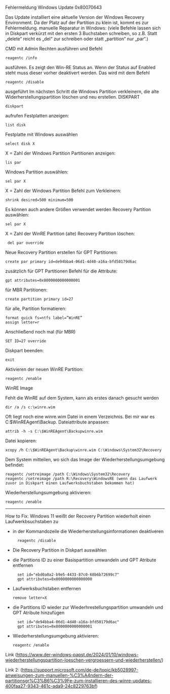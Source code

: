 

Fehlermeldung Windows Update 0x80070643

Das Update installiert eine aktuelle Version der Windows Recovery Environment. Da der Platz auf der Partition zu klein ist, kommt es zur Fehlermeldung.
manuelle Reparatur in Windows: (viele Befehle lassen sich in Diskpart verkürzt mit den ersten 3 Buchstaben schreiben, so z.B. Statt „delete“ reicht es „del“ zur schreiben oder statt „partition“ nur „par“.)

CMD mit Admin Rechten ausführen und Befehl

    reagentc /info

ausführen. Es zeigt den Win-RE Status an. Wenn der Status auf Enabled steht muss dieser vorher deaktivert werden. Das wird mit dem Befehl

    reagentc /disable

ausgeführt
Im nächsten Schritt die Windows Partition verkleinern, die alte Widerherstellungspartition löschen und neu erstellen.
DISKPART

    diskpart

aufrufen
Festplatten anzeigen:

    list disk

Festplatte mit Windows auswählen

    select disk X

X = Zahl der Windows Partition
Partitionen anzeigen:

    lis par

Windows Partition auswählen:

    sel par X

X = Zahl der Windows Partition
Befehl zum Verkleinern:

    shrink desired=500 minimum=500

Es können auch andere Größen verwendet werden
Recovery Partition auswählen:

    sel par X

 X = Zahl der WinRE Partition
 (alte) Recovery Partition löschen:

     del par override

Neue Recovery Partition erstellen
für GPT Partitionen:

    create par primary id=de94bba4-06d1-4d40-a16a-bfd50179d6ac

zusätzlich für GPT Partitionen Befehl für die Attribute:

    gpt attributes=0x8000000000000001

für MBR Partitionen:

    create partition primary id=27

für alle, Partition formatieren:

    format quick fs=ntfs label=”WinRE”
    assign letter=r

Anschließend noch mal (für MBR)

    SET ID=27 override

Diskpart beenden:

    exit

Aktivieren der neuen WinRE Partition:

    reagentc /enable

WinRE Image

Fehlt die WinRE auf dem System, kann als erstes danach gesucht werden

    dir /a /s c:\winre.wim

Oft liegt noch eine winre.wim Datei in einem Verzeichnis. Bei mir war es C:\$WinREAgent\Backup.
Dateiattribute anpassen:

    attrib -h -s C:\$WinREAgent\Backupwinre.wim

Datei kopieren:

    xcopy /h C:\$WinREAgent\Backup\winre.wim C:\Windows\System32\Recovery

Dem System mitteilen, wo sich das Image der Wiederherstellungsumgebung befindet:

    reagentc /setreimage /path C:\Windows\System32\Recovery
    reagentc /setreimage /path R:\Recovery\WindowsRE (wenn das Laufwerk zuvor in Diskpart einen Laufwerksbuchstaben bekommen hat)

Wiederherstellungsumgebung aktivieren:

    reagentc /enable

---
How to Fix: Windows 11 weißt der Recovery Partition wiederholt einen Laufwerkbsuchstaben zu
- in der Kommandozeile die Wiederherstellungsinformationen deaktiveren

        reagentc /disable
      
- Die Recovery Partition in Diskpart auswählen
- die Partitions ID zu einer Basispartition umwandeln und GPT Atribute entfernen

        set id="ebd0a0a2-b9e5-4433-87c0-68b6b72699c7"
        gpt attributes=0x0000000000000000

- Laufwerksbuchstaben entfernen

      remove letter=X
- die Partitions ID wieder zur Wiederhrestellungspartition umwandeln und GPT Atribute hinzufügen

        set id="de94bba4-06d1-4d40-a16a-bfd50179d6ac"
        gpt attributes=0x8000000000000001
- Wiederherstellungsumgebung aktivieren:

      reagentc /enable



Link (https://www.der-windows-papst.de/2024/01/10/windows-wiederherstellungspartition-loeschen-vergroessern-und-wiederherstellen/)

Link 2: (https://support.microsoft.com/de-de/topic/kb5028997-anweisungen-zum-manuellen-%C3%A4ndern-der-partitionsgr%C3%B6%C3%9Fe-zum-installieren-des-winre-updates-400faa27-9343-461c-ada9-24c8229763bf)

